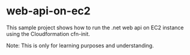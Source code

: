 # web-api-on-ec2

This sample project shows how to run the .net web api on EC2 instance using the Cloudformation cfn-init. 

Note: This is only for learning purposes and understanding. 
